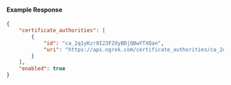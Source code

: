 <!-- Code generated for API Clients. DO NOT EDIT. -->

#### Example Response

```json
{
	"certificate_authorities": [
		{
			"id": "ca_2q1yKzr8I23FZdyBDjQBwYTXQan",
			"uri": "https://api.ngrok.com/certificate_authorities/ca_2q1yKzr8I23FZdyBDjQBwYTXQan"
		}
	],
	"enabled": true
}
```
